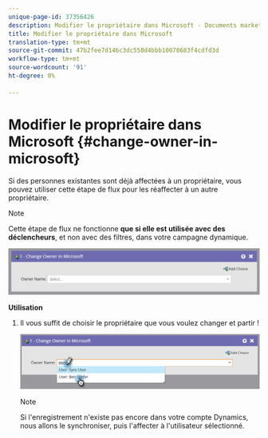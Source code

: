 ```yaml
---
unique-page-id: 37356426
description: Modifier le propriétaire dans Microsoft - Documents marketing - Documentation du produit
title: Modifier le propriétaire dans Microsoft
translation-type: tm+mt
source-git-commit: 47b2fee7d146c3dc558d4bbb10070683f4cdfd3d
workflow-type: tm+mt
source-wordcount: '91'
ht-degree: 0%

---
```



# Modifier le propriétaire dans Microsoft {#change-owner-in-microsoft}

Si des personnes existantes sont déjà affectées à un propriétaire, vous pouvez utiliser cette étape de flux pour les réaffecter à un autre propriétaire.

>[!NOTE]
>
>Cette étape de flux ne fonctionne **que si elle est utilisée avec des déclencheurs**, et non avec des filtres, dans votre campagne dynamique.

![](assets/one-1.png)

**Utilisation**

1. Il vous suffit de choisir le propriétaire que vous voulez changer et partir !

   ![](assets/two-1.png)

   >[!NOTE]
   >
   >Si l&#39;enregistrement n&#39;existe pas encore dans votre compte Dynamics, nous allons le synchroniser, puis l&#39;affecter à l&#39;utilisateur sélectionné.

